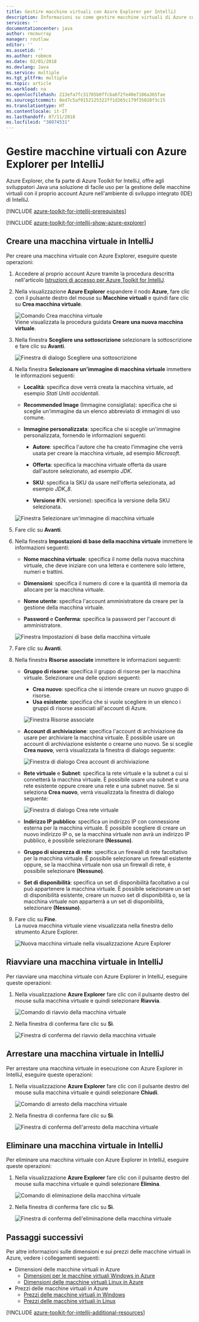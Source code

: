 ```yaml
---
title: Gestire macchine virtuali con Azure Explorer per IntelliJ
description: Informazioni su come gestire macchine virtuali di Azure con Azure Explorer per IntelliJ.
services: ''
documentationcenter: java
author: rmcmurray
manager: routlaw
editor: ''
ms.assetid: ''
ms.author: robmcm
ms.date: 02/01/2018
ms.devlang: Java
ms.service: multiple
ms.tgt_pltfrm: multiple
ms.topic: article
ms.workload: na
ms.openlocfilehash: 213efa7fc31705b0ffcba6f2fe40e7186a365fae
ms.sourcegitcommit: 0ed7c5af0152125322ff1d265c179f35028f3c15
ms.translationtype: HT
ms.contentlocale: it-IT
ms.lasthandoff: 07/11/2018
ms.locfileid: "38074531"
---
```

# <a name="manage-virtual-machines-by-using-the-azure-explorer-for-intellij"></a>Gestire macchine virtuali con Azure Explorer per IntelliJ

Azure Explorer, che fa parte di Azure Toolkit for IntelliJ, offre agli sviluppatori Java una soluzione di facile uso per la gestione delle macchine virtuali con il proprio account Azure nell'ambiente di sviluppo integrato (IDE) di IntelliJ.

[!INCLUDE [azure-toolkit-for-intellij-prerequisites](../includes/azure-toolkit-for-intellij-prerequisites.md)]

[!INCLUDE [azure-toolkit-for-intellij-show-azure-explorer](../includes/azure-toolkit-for-intellij-show-azure-explorer.md)]

## <a name="create-a-virtual-machine-in-intellij"></a>Creare una macchina virtuale in IntelliJ

Per creare una macchina virtuale con Azure Explorer, eseguire queste operazioni: 

1. Accedere al proprio account Azure tramite la procedura descritta nell'articolo [Istruzioni di accesso per Azure Toolkit for IntelliJ].

2. Nella visualizzazione **Azure Explorer** espandere il nodo **Azure**, fare clic con il pulsante destro del mouse su **Macchine virtuali** e quindi fare clic su **Crea macchina virtuale**. 

   ![Comando Crea macchina virtuale][CR01]  
    Viene visualizzata la procedura guidata **Creare una nuova macchina virtuale**.

3. Nella finestra **Scegliere una sottoscrizione** selezionare la sottoscrizione e fare clic su **Avanti**. 

   ![Finestra di dialogo Scegliere una sottoscrizione][CR02]

4. Nella finestra **Selezionare un'immagine di macchina virtuale** immettere le informazioni seguenti:

   * **Località**: specifica dove verrà creata la macchina virtuale, ad esempio *Stati Uniti occidentali*. 

   * **Recommended Image** (Immagine consigliata): specifica che si sceglie un'immagine da un elenco abbreviato di immagini di uso comune.

   * **Immagine personalizzata**: specifica che si sceglie un'immagine personalizzata, fornendo le informazioni seguenti:

      * **Autore**: specifica l'autore che ha creato l'immagine che verrà usata per creare la macchina virtuale, ad esempio *Microsoft*.

      * **Offerta**: specifica la macchina virtuale offerta da usare dall'autore selezionato, ad esempio *JDK*.

      * **SKU**: specifica la SKU da usare nell'offerta selezionata, ad esempio *JDK_8*.

      * **Versione #**(N. versione): specifica la versione della SKU selezionata.

   ![Finestra Selezionare un'immagine di macchina virtuale][CR03]

5. Fare clic su **Avanti**. 

6. Nella finestra **Impostazioni di base della macchina virtuale** immettere le informazioni seguenti:

   * **Nome macchina virtuale**: specifica il nome della nuova macchina virtuale, che deve iniziare con una lettera e contenere solo lettere, numeri e trattini.

   * **Dimensioni**: specifica il numero di core e la quantità di memoria da allocare per la macchina virtuale.

   * **Nome utente**: specifica l'account amministratore da creare per la gestione della macchina virtuale.

   * **Password** e **Conferma**: specifica la password per l'account di amministratore.

   ![Finestra Impostazioni di base della macchina virtuale][CR04]

7. Fare clic su **Avanti**. 

8. Nella finestra **Risorse associate** immettere le informazioni seguenti:

   * **Gruppo di risorse**: specifica il gruppo di risorse per la macchina virtuale. Selezionare una delle opzioni seguenti:
      * **Crea nuovo**: specifica che si intende creare un nuovo gruppo di risorse.
      * **Usa esistente**: specifica che si vuole scegliere in un elenco i gruppi di risorse associati all'account di Azure.

       ![Finestra Risorse associate][CR07]

   * **Account di archiviazione**: specifica l'account di archiviazione da usare per archiviare la macchina virtuale. È possibile usare un account di archiviazione esistente o crearne uno nuovo. Se si sceglie **Crea nuovo**, verrà visualizzata la finestra di dialogo seguente:

      ![Finestra di dialogo Crea account di archiviazione][CR05]

   * **Rete virtuale** e **Subnet**: specifica la rete virtuale e la subnet a cui si connetterà la macchina virtuale. È possibile usare una subnet e una rete esistente oppure creare una rete e una subnet nuove. Se si seleziona **Crea nuovo**, verrà visualizzata la finestra di dialogo seguente:

      ![Finestra di dialogo Crea rete virtuale][CR06]

   * **Indirizzo IP pubblico**: specifica un indirizzo IP con connessione esterna per la macchina virtuale. È possibile scegliere di creare un nuovo indirizzo IP o, se la macchina virtuale non avrà un indirizzo IP pubblico, è possibile selezionare **(Nessuno)**. 

   * **Gruppo di sicurezza di rete**: specifica un firewall di rete facoltativo per la macchina virtuale. È possibile selezionare un firewall esistente oppure, se la macchina virtuale non usa un firewall di rete, è possibile selezionare **(Nessuno)**. 

   * **Set di disponibilità**: specifica un set di disponibilità facoltativo a cui può appartenere la macchina virtuale. È possibile selezionare un set di disponibilità esistente, creare un nuovo set di disponibilità o, se la macchina virtuale non apparterrà a un set di disponibilità, selezionare **(Nessuno)**.

9. Fare clic su **Fine**.  
    La nuova macchina virtuale viene visualizzata nella finestra dello strumento Azure Explorer. 

   ![Nuova macchina virtuale nella visualizzazione Azure Explorer][CR08]

## <a name="restart-a-virtual-machine-in-intellij"></a>Riavviare una macchina virtuale in IntelliJ

Per riavviare una macchina virtuale con Azure Explorer in IntelliJ, eseguire queste operazioni:

1. Nella visualizzazione **Azure Explorer** fare clic con il pulsante destro del mouse sulla macchina virtuale e quindi selezionare **Riavvia**.

   ![Comando di riavvio della macchina virtuale][RE01]

2. Nella finestra di conferma fare clic su **Sì**. 

   ![Finestra di conferma del riavvio della macchina virtuale][RE02]

## <a name="shut-down-a-virtual-machine-in-intellij"></a>Arrestare una macchina virtuale in IntelliJ

Per arrestare una macchina virtuale in esecuzione con Azure Explorer in IntelliJ, eseguire queste operazioni:

1. Nella visualizzazione **Azure Explorer** fare clic con il pulsante destro del mouse sulla macchina virtuale e quindi selezionare **Chiudi**.

   ![Comando di arresto della macchina virtuale][SH01]

2. Nella finestra di conferma fare clic su **Sì**. 

   ![Finestra di conferma dell'arresto della macchina virtuale][SH02]

## <a name="delete-a-virtual-machine-in-intellij"></a>Eliminare una macchina virtuale in IntelliJ

Per eliminare una macchina virtuale con Azure Explorer in IntelliJ, eseguire queste operazioni:

1. Nella visualizzazione **Azure Explorer** fare clic con il pulsante destro del mouse sulla macchina virtuale e quindi selezionare **Elimina**.

   ![Comando di eliminazione della macchina virtuale][DE01]

2. Nella finestra di conferma fare clic su **Sì**. 

   ![Finestra di conferma dell'eliminazione della macchina virtuale][DE02]

## <a name="next-steps"></a>Passaggi successivi

Per altre informazioni sulle dimensioni e sui prezzi delle macchine virtuali in Azure, vedere i collegamenti seguenti:

* Dimensioni delle macchine virtuali in Azure
  * [Dimensioni per le macchine virtuali Windows in Azure]
  * [Dimensioni delle macchine virtuali Linux in Azure]
* Prezzi delle macchine virtuali in Azure
  * [Prezzi delle macchine virtuali in Windows]
  * [Prezzi delle macchine virtuali in Linux]

[!INCLUDE [azure-toolkit-for-intellij-additional-resources](../includes/azure-toolkit-for-intellij-additional-resources.md)]

<!-- URL List -->

[Istruzioni di accesso per Azure Toolkit for IntelliJ]: ./azure-toolkit-for-intellij-sign-in-instructions.md
[Dimensioni per le macchine virtuali Windows in Azure]: /azure/virtual-machines/virtual-machines-windows-sizes
[Dimensioni delle macchine virtuali Linux in Azure]: /azure/virtual-machines/virtual-machines-linux-sizes
[Prezzi delle macchine virtuali in Windows]: /pricing/details/virtual-machines/windows/
[Prezzi delle macchine virtuali in Linux]: /pricing/details/virtual-machines/linux/

<!-- IMG List -->

[RE01]: media/azure-toolkit-for-intellij-managing-virtual-machines-using-azure-explorer/RE01.png
[RE02]: media/azure-toolkit-for-intellij-managing-virtual-machines-using-azure-explorer/RE02.png

[SH01]: media/azure-toolkit-for-intellij-managing-virtual-machines-using-azure-explorer/SH01.png
[SH02]: media/azure-toolkit-for-intellij-managing-virtual-machines-using-azure-explorer/SH02.png

[DE01]: media/azure-toolkit-for-intellij-managing-virtual-machines-using-azure-explorer/DE01.png
[DE02]: media/azure-toolkit-for-intellij-managing-virtual-machines-using-azure-explorer/DE02.png

[CR01]: media/azure-toolkit-for-intellij-managing-virtual-machines-using-azure-explorer/CR01.png
[CR02]: media/azure-toolkit-for-intellij-managing-virtual-machines-using-azure-explorer/CR02.png
[CR03]: media/azure-toolkit-for-intellij-managing-virtual-machines-using-azure-explorer/CR03.png
[CR04]: media/azure-toolkit-for-intellij-managing-virtual-machines-using-azure-explorer/CR04.png
[CR05]: media/azure-toolkit-for-intellij-managing-virtual-machines-using-azure-explorer/CR05.png
[CR06]: media/azure-toolkit-for-intellij-managing-virtual-machines-using-azure-explorer/CR06.png
[CR07]: media/azure-toolkit-for-intellij-managing-virtual-machines-using-azure-explorer/CR07.png
[CR08]: media/azure-toolkit-for-intellij-managing-virtual-machines-using-azure-explorer/CR08.png
